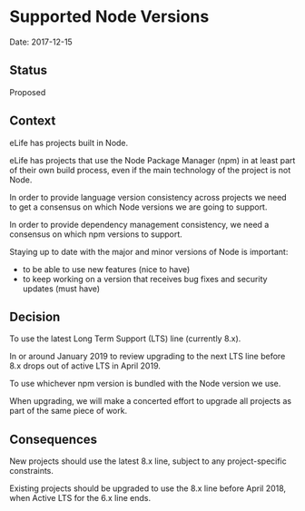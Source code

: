 # Supported Node Versions

Date: 2017-12-15

## Status

Proposed

## Context 

eLife has projects built in Node.
 
eLife has projects that use the Node Package Manager (npm) in at least part of their own build process, even if the main technology of the project is not Node.

In order to provide language version consistency across projects we need to get a consensus on which Node versions we are going to support.

In order to provide dependency management consistency, we need a consensus on which npm versions to support.

Staying up to date with the major and minor versions of Node is important:

- to be able to use new features (nice to have)
- to keep working on a version that receives bug fixes and security updates (must have)            

## Decision

To use the latest Long Term Support (LTS) line (currently 8.x).

In or around January 2019 to review upgrading to the next LTS line before 8.x drops out of active LTS in April 2019.

To use whichever npm version is bundled with the Node version we use.

When upgrading, we will make a concerted effort to upgrade all projects as part of the same piece of work.  


## Consequences

New projects should use the latest 8.x line, subject to any project-specific constraints.

Existing projects should be upgraded to use the 8.x line before April 2018, when Active LTS for the 6.x line ends.

  
